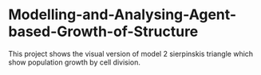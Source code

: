 # Modelling-and-Analysing-Agent-based-Growth-of-Structure
This project shows the visual version of model 2 sierpinskis triangle which show population growth by cell division.
